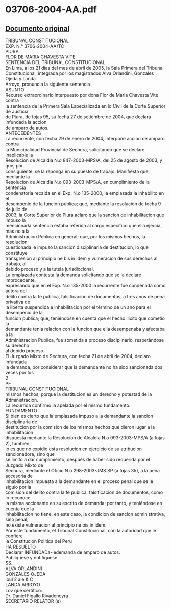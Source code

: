 
03706-2004-AA.pdf
=================
  
[Documento original](https://tc.gob.pe/jurisprudencia/2005/03706-2004-AA.pdf)  
---  
TRIBUNAL CONSTITUCIONAL  
EXP. N.° 3706-2004-AA/TC  
PIURA  
FLOR DE MARIA CHAVESTA VITE  
SENTENCIA DEL TRIBUNAL CONSTITUCIONAL  
En Lima, a los 21 dias del mes de abril de 2005, la Sala Primera del Tribunal  
Constitucional, integrada por los magistrados Alva Orlandini, Gonzales Ojeda y Landa  
Arroyo, pronuncia la siguiente sentencia  
ASUNTO  
Recurso extraordinario interpuesto por dona Flor de Maria Chavesta Vite contra  
la sentencia de la Primera Sala Especializada en lo Civil de la Corte Superior de Justicia  
de Piura, de fojas 95, su fecha 27 de setiembre de 2004, que declara infundada la accion  
de amparo de autos.  
ANTECEDENTES  
La recurrente, con fecha 29 de enero de 2004, interpone accion de amparo contra  
la Municipalidad Provincial de Sechura, solicitando que se declare inaplicable la  
Resolucion de Alcaldia N.o 847-2003-MPS/A, del 25 de agosto de 2003, y que, por  
consiguiente, se la reponga en su puesto de trabajo. Manifiesta que, mediante la  
Resolucion de Alcaldia N.o 093-2003-MPS/A, en cumplimiento de la sentencia  
condenatoria recaida en el Exp. N.o 135-2000, la emplazada la inhabilito en el  
desempenio de la funcion publica; que, mediante la resolucion de fecha 9 de julio de  
2003, la Corte Superior de Piura aclaro que la sancion de inhabilitacion que impuso la  
mencionada sentencia estaba referida al cargo especifico que ella ejercia, mas no a la  
Administracion Publica en general; que, por los mismos hechos, la resolucion  
cuestionada le impuso la sancion disciplinaria de destitucion, lo que constituye  
transgresion al principio ne bis in idem y vulneracion de sus derechos al trabajo, al  
debido proceso y a la tutela jurisdiccional.  
La emplazada contesta la demanda solicitando que se la declare improcedente,  
expresando que en el Exp. N.o 135-2000 la recurrente fue condenada como autora del  
delito contra la fe publica, falsificacion de documentos, a tres anos de pena privativa de  
la liberta suspendida e inhabilitacion por el término de un ano para el desempenio de la  
funcion publica; que, teniéndose en cuenta que el hecho ilicito que cometio la  
demandante tenia relacion con la funcion que ella desempenaba y afectaba a la  
Administracion Publica, fue sometida a proceso disciplinario, respetândose su derecho  
al debido proceso.  
El Juzgado Mixto de Sechura, con fecha 21 de abril de 2004, declaro infundada  
la demanda, por considerar que la demandante no ha sido sancionada dos veces por los  
2  
PE  
TRIBUNAL CONSTITUCIONAL  
mismos hechos, porque la destitucion es un derecho y potestad de la Administracion.  
La recurrida confirmo la apelada por el mismo fundamento.  
FUNDAMENTO  
Si bien es cierto que la emplazada impuso a la demandante la sancion disciplinaria de  
destitucion por la comision de los mismos hechos que dieron lugar a la inhabilitacion  
dispuesta mediante la Resolucion de Alcaldia N.o 093-2003-MPS/A (a fojas 2), también  
lo es que no expidio esta resolucion en ejercicio de su atribucion sancionadora, sino que  
se limito a dar cumplimiento, después de haber sido requerida por el Juzgado Mixto de  
Sechura, mediante el Oficio N.o 298-2003-JMS.SP (a fojas 35), a la pena accesoria de  
inhabilitacion impuesta a la demandante en el proceso penal que se le siguio por la  
comision del delito contra la fe publica, falsificacion de documentos, como lo reconoce  
la misma accionante en su escrito de demanda; por tanto, y teniéndose en cuenta que la  
inhabilitacion no tiene, en este caso, la condicion de sancion administrativa, sino penal,  
no existe vulneracion al principio ne bis in idem.  
Por este fundamento, el Tribunal Constitucional, con la autoridad que le confiere  
la Constitucion Politica del Peru  
HA RESUELTO  
Declarar INFUNDADa-iedemanda de amparo de autos.  
Publiquese y notifiquese.  
SS.  
ALVA ORLANDINI  
GONZALES OJEDA  
loul 2 ale & C  
LANDA ARROYO  
Lov que certifico:  
Dr. Daniel Figallo Rivadeneyra  
SECRETARIO RELATOR (e)